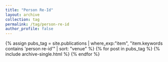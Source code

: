 ```yaml
---
title: "Person Re-Id"
layout: archive
collection: tag
permalink: /tag/person-re-id
author_profile: false
---
```


{% assign pubs_tag = site.publications | where_exp:"item", "item.keywords contains 'person re-id'" | sort: "venue" %}
{% for post in pubs_tag %}
  {% include archive-single.html %}
{% endfor %}